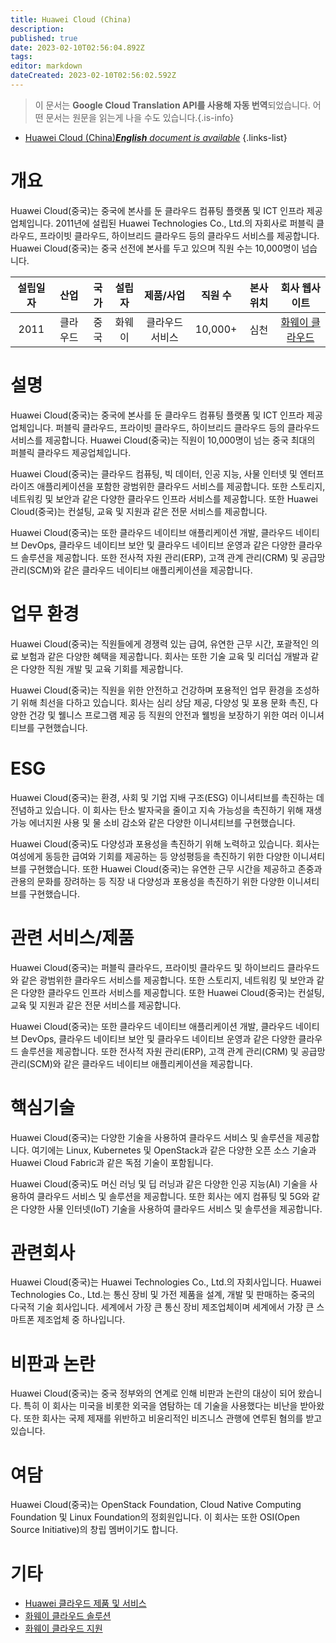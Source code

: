 ```yaml
---
title: Huawei Cloud (China)
description: 
published: true
date: 2023-02-10T02:56:04.892Z
tags: 
editor: markdown
dateCreated: 2023-02-10T02:56:02.592Z
---
```


> 이 문서는 **Google Cloud Translation API를 사용해 자동 번역**되었습니다.
어떤 문서는 원문을 읽는게 나을 수도 있습니다.{.is-info}



- [Huawei Cloud (China)***English** document is available*](/en/Knowledge-base/Dictionary/Company/huawei-cloud-china)
{.links-list}


# 개요

Huawei Cloud(중국)는 중국에 본사를 둔 클라우드 컴퓨팅 플랫폼 및 ICT 인프라 제공업체입니다. 2011년에 설립된 Huawei Technologies Co., Ltd.의 자회사로 퍼블릭 클라우드, 프라이빗 클라우드, 하이브리드 클라우드 등의 클라우드 서비스를 제공합니다. Huawei Cloud(중국)는 중국 선전에 본사를 두고 있으며 직원 수는 10,000명이 넘습니다.

| 설립일자 | 산업 | 국가 | 설립자 | 제품/사업 | 직원 수 | 본사위치 | 회사 웹사이트 |
| :----------------: | :-----: | :----: | :----: | :-------------: | :----------------: | :--------------------: | :-------------: |
| 2011 | 클라우드 | 중국 | 화웨이 | 클라우드 서비스 | 10,000+ | 심천 | [화웨이 클라우드](https://www.huaweicloud.com/) |

# 설명

Huawei Cloud(중국)는 중국에 본사를 둔 클라우드 컴퓨팅 플랫폼 및 ICT 인프라 제공업체입니다. 퍼블릭 클라우드, 프라이빗 클라우드, 하이브리드 클라우드 등의 클라우드 서비스를 제공합니다. Huawei Cloud(중국)는 직원이 10,000명이 넘는 중국 최대의 퍼블릭 클라우드 제공업체입니다.

Huawei Cloud(중국)는 클라우드 컴퓨팅, 빅 데이터, 인공 지능, 사물 인터넷 및 엔터프라이즈 애플리케이션을 포함한 광범위한 클라우드 서비스를 제공합니다. 또한 스토리지, 네트워킹 및 보안과 같은 다양한 클라우드 인프라 서비스를 제공합니다. 또한 Huawei Cloud(중국)는 컨설팅, 교육 및 지원과 같은 전문 서비스를 제공합니다.

Huawei Cloud(중국)는 또한 클라우드 네이티브 애플리케이션 개발, 클라우드 네이티브 DevOps, 클라우드 네이티브 보안 및 클라우드 네이티브 운영과 같은 다양한 클라우드 솔루션을 제공합니다. 또한 전사적 자원 관리(ERP), 고객 관계 관리(CRM) 및 공급망 관리(SCM)와 같은 클라우드 네이티브 애플리케이션을 제공합니다.

# 업무 환경

Huawei Cloud(중국)는 직원들에게 경쟁력 있는 급여, 유연한 근무 시간, 포괄적인 의료 보험과 같은 다양한 혜택을 제공합니다. 회사는 또한 기술 교육 및 리더십 개발과 같은 다양한 직원 개발 및 교육 기회를 제공합니다.

Huawei Cloud(중국)는 직원을 위한 안전하고 건강하며 포용적인 업무 환경을 조성하기 위해 최선을 다하고 있습니다. 회사는 심리 상담 제공, 다양성 및 포용 문화 촉진, 다양한 건강 및 웰니스 프로그램 제공 등 직원의 안전과 웰빙을 보장하기 위한 여러 이니셔티브를 구현했습니다.

# ESG

Huawei Cloud(중국)는 환경, 사회 및 기업 지배 구조(ESG) 이니셔티브를 촉진하는 데 전념하고 있습니다. 이 회사는 탄소 발자국을 줄이고 지속 가능성을 촉진하기 위해 재생 가능 에너지원 사용 및 물 소비 감소와 같은 다양한 이니셔티브를 구현했습니다.

Huawei Cloud(중국)도 다양성과 포용성을 촉진하기 위해 노력하고 있습니다. 회사는 여성에게 동등한 급여와 기회를 제공하는 등 양성평등을 촉진하기 위한 다양한 이니셔티브를 구현했습니다. 또한 Huawei Cloud(중국)는 유연한 근무 시간을 제공하고 존중과 관용의 문화를 장려하는 등 직장 내 다양성과 포용성을 촉진하기 위한 다양한 이니셔티브를 구현했습니다.

# 관련 서비스/제품

Huawei Cloud(중국)는 퍼블릭 클라우드, 프라이빗 클라우드 및 하이브리드 클라우드와 같은 광범위한 클라우드 서비스를 제공합니다. 또한 스토리지, 네트워킹 및 보안과 같은 다양한 클라우드 인프라 서비스를 제공합니다. 또한 Huawei Cloud(중국)는 컨설팅, 교육 및 지원과 같은 전문 서비스를 제공합니다.

Huawei Cloud(중국)는 또한 클라우드 네이티브 애플리케이션 개발, 클라우드 네이티브 DevOps, 클라우드 네이티브 보안 및 클라우드 네이티브 운영과 같은 다양한 클라우드 솔루션을 제공합니다. 또한 전사적 자원 관리(ERP), 고객 관계 관리(CRM) 및 공급망 관리(SCM)와 같은 클라우드 네이티브 애플리케이션을 제공합니다.

# 핵심기술

Huawei Cloud(중국)는 다양한 기술을 사용하여 클라우드 서비스 및 솔루션을 제공합니다. 여기에는 Linux, Kubernetes 및 OpenStack과 같은 다양한 오픈 소스 기술과 Huawei Cloud Fabric과 같은 독점 기술이 포함됩니다.

Huawei Cloud(중국)도 머신 러닝 및 딥 러닝과 같은 다양한 인공 지능(AI) 기술을 사용하여 클라우드 서비스 및 솔루션을 제공합니다. 또한 회사는 에지 컴퓨팅 및 5G와 같은 다양한 사물 인터넷(IoT) 기술을 사용하여 클라우드 서비스 및 솔루션을 제공합니다.

# 관련회사

Huawei Cloud(중국)는 Huawei Technologies Co., Ltd.의 자회사입니다. Huawei Technologies Co., Ltd.는 통신 장비 및 가전 제품을 설계, 개발 및 판매하는 중국의 다국적 기술 회사입니다. 세계에서 가장 큰 통신 장비 제조업체이며 세계에서 가장 큰 스마트폰 제조업체 중 하나입니다.

# 비판과 논란

Huawei Cloud(중국)는 중국 정부와의 연계로 인해 비판과 논란의 대상이 되어 왔습니다. 특히 이 회사는 미국을 비롯한 외국을 염탐하는 데 기술을 사용했다는 비난을 받아왔다. 또한 회사는 국제 제재를 위반하고 비윤리적인 비즈니스 관행에 연루된 혐의를 받고 있습니다.

# 여담

Huawei Cloud(중국)는 OpenStack Foundation, Cloud Native Computing Foundation 및 Linux Foundation의 정회원입니다. 이 회사는 또한 OSI(Open Source Initiative)의 창립 멤버이기도 합니다.

# 기타

- [Huawei 클라우드 제품 및 서비스](https://www.huaweicloud.com/products.html)
- [화웨이 클라우드 솔루션](https://www.huaweicloud.com/solutions.html)
- [화웨이 클라우드 지원](https://www.huaweicloud.com/support.html)